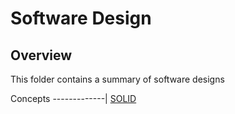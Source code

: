 # Software Design

## Overview
This folder contains a summary of software designs

Concepts
-------------|
[SOLID](https://github.com/shumarb/learning/tree/main/software-design/solid-principles)